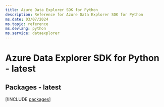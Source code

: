 ```yaml
---
title: Azure Data Explorer SDK for Python
description: Reference for Azure Data Explorer SDK for Python
ms.date: 03/07/2024
ms.topic: reference
ms.devlang: python
ms.service: dataexplorer
---
```

# Azure Data Explorer SDK for Python - latest
## Packages - latest
[!INCLUDE [packages](data-explorer-index.md)]